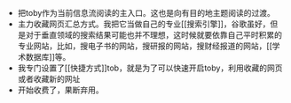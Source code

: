 - 把toby作为当前信息流阅读的主入口。这也是向有目的地主题阅读的过渡。
- 主力收藏网页汇总方式。我把它当做自己的专业[[搜索引擎]]，谷歌虽好，但是对于垂直领域的搜索结果可能也并不理想，这时候就要依靠自己平时积累的专业网站，比如，搜电子书的网站，搜研报的网站，搜财经报道的网站，[[学术数据库]]等。
- 我专门设置了[[快捷方式]]tob，就是为了可以快速开启toby，利用收藏的网页或者收藏新的网址
- 开始收费了，果断弃用。
